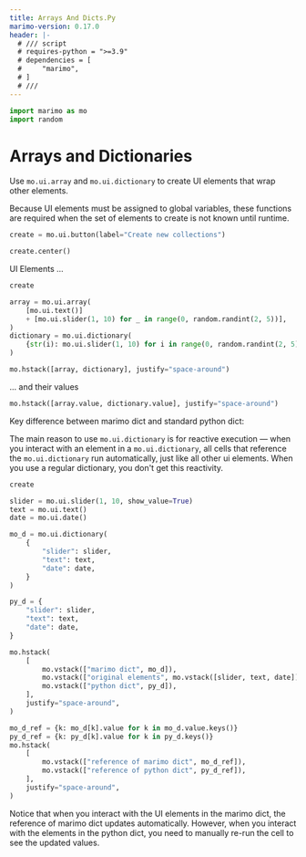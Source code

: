 ```yaml
---
title: Arrays And Dicts.Py
marimo-version: 0.17.0
header: |-
  # /// script
  # requires-python = ">=3.9"
  # dependencies = [
  #     "marimo",
  # ]
  # ///
---
```


```python {.marimo}
import marimo as mo
import random
```

# Arrays and Dictionaries
<!---->
Use `mo.ui.array` and `mo.ui.dictionary` to create UI elements that wrap
other elements.

Because UI elements must be assigned to global variables,
these functions are required when the set of elements to create is not
known until runtime.

```python {.marimo}
create = mo.ui.button(label="Create new collections")
```

```python {.marimo}
create.center()
```

UI Elements ...

```python {.marimo}
create

array = mo.ui.array(
    [mo.ui.text()]
    + [mo.ui.slider(1, 10) for _ in range(0, random.randint(2, 5))],
)
dictionary = mo.ui.dictionary(
    {str(i): mo.ui.slider(1, 10) for i in range(0, random.randint(2, 5))}
)

mo.hstack([array, dictionary], justify="space-around")
```

... and their values

```python {.marimo}
mo.hstack([array.value, dictionary.value], justify="space-around")
```

Key difference between marimo dict and standard python dict:

The main reason to use `mo.ui.dictionary` is for reactive execution — when you interact with an element in a `mo.ui.dictionary`, all cells that reference the `mo.ui.dictionary` run automatically, just like all other ui elements. When you use a regular dictionary, you don't get this reactivity.

```python {.marimo hide_code="true"}
create

slider = mo.ui.slider(1, 10, show_value=True)
text = mo.ui.text()
date = mo.ui.date()

mo_d = mo.ui.dictionary(
    {
        "slider": slider,
        "text": text,
        "date": date,
    }
)

py_d = {
    "slider": slider,
    "text": text,
    "date": date,
}

mo.hstack(
    [
        mo.vstack(["marimo dict", mo_d]),
        mo.vstack(["original elements", mo.vstack([slider, text, date])]),
        mo.vstack(["python dict", py_d]),
    ],
    justify="space-around",
)
```

```python {.marimo hide_code="true"}
mo_d_ref = {k: mo_d[k].value for k in mo_d.value.keys()}
py_d_ref = {k: py_d[k].value for k in py_d.keys()}
mo.hstack(
    [
        mo.vstack(["reference of marimo dict", mo_d_ref]),
        mo.vstack(["reference of python dict", py_d_ref]),
    ],
    justify="space-around",
)
```

Notice that when you interact with the UI elements in the marimo dict, the reference of marimo dict updates automatically. However, when you interact with the elements in the python dict, you need to manually re-run the cell to see the updated values.